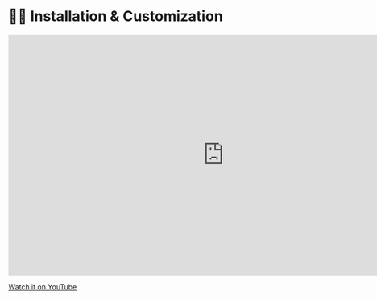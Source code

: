 # &#129489;&#8205;&#127981; Installation & Customization

<iframe width="854" height="480"  src="https://www.youtube.com/embed/Rvx19TZBCrw" title="YouTube video player" frameborder="0" allow="accelerometer; autoplay; clipboard-write; encrypted-media; gyroscope; picture-in-picture; web-share" allowfullscreen></iframe>

[Watch it on YouTube](https://youtu.be/Rvx19TZBCrw)
